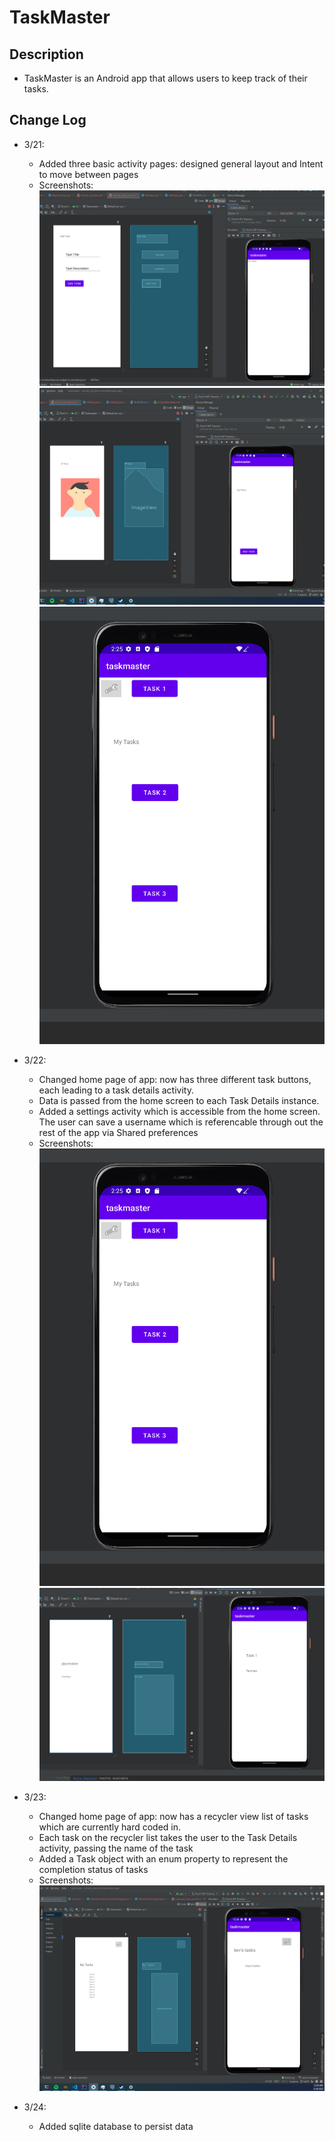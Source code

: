 # TaskMaster

## Description
- TaskMaster is an Android app that allows users to keep track of their tasks.

## Change Log
- 3/21:
    - Added three basic activity pages: designed general layout and Intent to move between pages
    - Screenshots:
      ![image](screenshots/Screenshot1.png)
      ![image](screenshots/Screenshot2.png)
      ![image](screenshots/Screenshot3.png)
      
- 3/22: 
    - Changed home page of app: now has three different task buttons, each leading to a task details activity. 
    - Data is passed from the home screen to each Task Details instance.
    - Added a settings activity which is accessible from the home screen. The user can save a username which is referencable through out the rest of the app via Shared preferences
    - Screenshots:
      ![New home screen](screenshots/Screenshot3.png)
      ![Task Details page](screenshots/Screenshot4.png)
      
- 3/23: 
    - Changed home page of app: now has a recycler view list of tasks which are currently hard coded in.
    - Each task on the recycler list takes the user to the Task Details activity, passing the name of the task
    - Added a Task object with an enum property to represent the completion status of tasks
    - Screenshots:
     ![New Home screen](screenshots/Screenshot5.png)
      
- 3/24:
    - Added sqlite database to persist data
